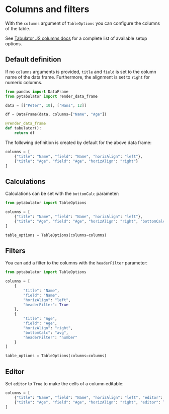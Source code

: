 # Columns and filters

With the `columns` argument of `TableOptions` you can configure the columns of the table.

See [Tabulator JS columns docs](https://tabulator.info/docs/5.5/columns) for a complete list of available setup options.

## Default definition

If no `columns` arguments is provided, `title` and `field` is set to the column name of the data frame.
Furthermore, the alignment is set to `right` for numeric columns.

```python
from pandas import DataFrame
from pytabulator import render_data_frame

data = [["Peter", 10], ["Hans", 12]]

df = DataFrame(data, columns=["Name", "Age"])

@render_data_frame
def tabulator():
    return df
```

The following definition is created by default for the above data frame:

```python
columns = [
    {"title": "Name", "field": "Name", "horizAlign": "left"},
    {"title": "Age", "field": "Age", "horizAlign": "right"}
]
```

## Calculations

Calculations can be set with the `bottomCalc` parameter:

```python
from pytabulator import TableOptions

columns = [
    {"title": "Name", "field": "Name", "horizAlign": "left"},
    {"title": "Age", "field": "Age", "horizAlign": "right", "bottomCalc": "avg"}
]

table_options = TableOptions(columns=columns)
```

## Filters

You can add a filter to the columns with the `headerFilter` parameter:

```python
from pytabulator import TableOptions

columns = [
    {
        "title": "Name",
        "field": "Name",
        "horizAlign": "left",
        "headerFilter": True
    },
    {
        "title": "Age",
        "field": "Age",
        "horizAlign": "right",
        "bottomCalc": "avg",
        "headerFilter": "number"
    }
]

table_options = TableOptions(columns=columns)
```

## Editor

Set `editor` to `True` to make the cells of a column editable:

```python
columns = [
    {"title": "Name", "field": "Name", "horizAlign": "left", "editor": True},
    {"title": "Age", "field": "Age", "horizAlign": "right", "editor": True}
]
```
